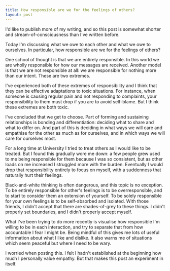```yaml
---
title: How responsible are we for the feelings of others?
layout: post
---
```


I'd like to publish more of my writing, and so this post is somewhat shorter and stream-of-consciousness than I've written before.

Today I'm discussing what we owe to each other and what we owe to ourselves. In particular, how responsible are we for the feelings of others?

One school of thought is that we are entirely responsible. In this world we are wholly responsible for how our messages are received. Another model is that we are not responsible at all: we are responsible for nothing more than our intent. These are two extremes.
<!--more-->

I've experienced both of these extremes of responsibility and I think that they can be effective adaptations to toxic situations. For instance, when someone is causing regular pain and not responding to complaints, your responsibility to them must drop if you are to avoid self-blame. But I think these extremes are both toxic.

<!-- In an ideal world I imagine we would be highly-empathic, but not merely with other humans. We'd also be empathic for larger-scale, longer-term things--able to act decisively on future issues where current humans struggle for action. We wouldn't be frustrated, because our feelings would be innately accepted by others--not necessarily acted upon, but recognised and considered. Yet we don't live in that world, and we are all flawed. We get worn out, impatient, nervous, optimistic, and many other factors that deplete the concentration it can take to listen and appreciate other people. -->

I've concluded that we get to choose. Part of forming and sustaining relationships is bonding and differentiation: deciding what to share and what to differ on. And part of this is deciding in what ways we will care and empathise for the other as much as for ourselves, and in which ways we will care for ourselves most.

For a long time at University I tried to treat others as I would like to be treated. But I found this gradually wore me down: a few people grew used to me being responsible for them because I was so consistent, but as other loads on me increased I struggled more with the burden. Eventually I would drop that responsibility entirely to focus on myself, with a suddenness that naturally hurt their feelings.

Black-and-white thinking is often dangerous, and this topic is no exception. To be entirely responsible for other's feelings is to be overresponsible, and to start to consider them an extension of yourself. To be solely responsible for your own feelings is to be self-absorbed and isolated. With those friends, I didn't accept that there are shades-of-grey to these things. I didn't properly set boundaries, and I didn't properly accept myself.

What I've been trying to do more recently is visualise how responsible I'm willing to be in each interaction, and try to separate that from how accountable I fear I might be. Being mindful of this gives me lots of useful information about what I like and dislike. It also warns me of situations which seem peaceful but where I need to be wary.

I worried when posting this. I felt I hadn't established at the beginning how much I personally value empathy. But that makes this post an experiment in itself.

